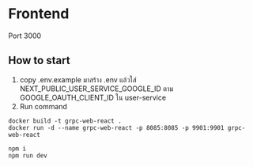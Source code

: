 # Frontend
Port 3000
## How to start
1. copy .env.example มาสร้าง .env แล้วใส่ NEXT_PUBLIC_USER_SERVICE_GOOGLE_ID ตาม GOOGLE_OAUTH_CLIENT_ID ใน user-service
2. Run command
```
docker build -t grpc-web-react .
docker run -d --name grpc-web-react -p 8085:8085 -p 9901:9901 grpc-web-react

npm i
npm run dev
```
